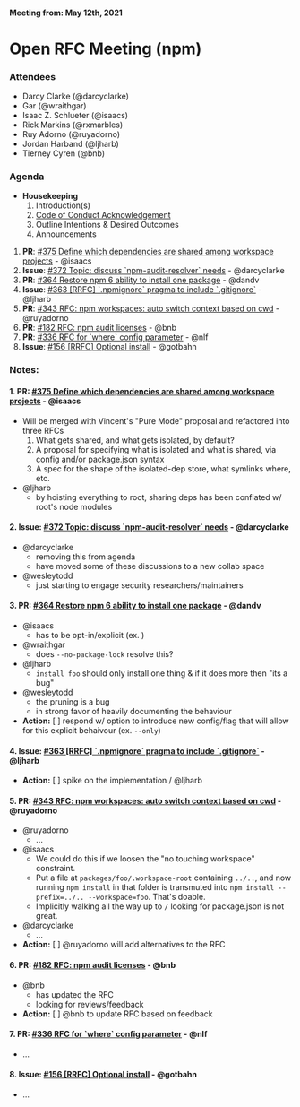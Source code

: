 #### Meeting from: May 12th, 2021

# Open RFC Meeting (npm)

### Attendees
- Darcy Clarke (@darcyclarke)
- Gar (@wraithgar)
- Isaac Z. Schlueter (@isaacs)
- Rick Markins (@rxmarbles)
- Ruy Adorno (@ruyadorno)
- Jordan Harband (@ljharb)
- Tierney Cyren (@bnb)

### Agenda

- **Housekeeping**
    1. Introduction(s)
    1. [Code of Conduct Acknowledgement](https://www.npmjs.com/policies/conduct)
    1. Outline Intentions & Desired Outcomes
    1. Announcements

1. **PR**: [#375 Define which dependencies are shared among workspace projects](https://github.com/npm/rfcs/pull/375) - @isaacs
1. **Issue**: [#372 Topic: discuss &#x60;npm-audit-resolver&#x60; needs](https://github.com/npm/rfcs/issues/372) - @darcyclarke
1. **PR**: [#364 Restore npm 6 ability to install one package](https://github.com/npm/rfcs/pull/364) - @dandv
1. **Issue**: [#363 [RRFC] &#x60;.npmignore&#x60; pragma to include &#x60;.gitignore&#x60;](https://github.com/npm/rfcs/issues/363) - @ljharb
1. **PR**: [#343 RFC: npm workspaces: auto switch context based on cwd](https://github.com/npm/rfcs/pull/343) - @ruyadorno
1. **PR**: [#182 RFC: npm audit licenses](https://github.com/npm/rfcs/pull/182) - @bnb
1. **PR**: [#336 RFC for &#x60;where&#x60; config parameter](https://github.com/npm/rfcs/pull/336) - @nlf
1. **Issue**: [#156 [RRFC] Optional install](https://github.com/npm/rfcs/issues/156) - @gotbahn

### Notes:


#### 1. **PR**: [#375 Define which dependencies are shared among workspace projects](https://github.com/npm/rfcs/pull/375) - @isaacs
- Will be merged with Vincent's "Pure Mode" proposal and refactored into three RFCs
    1. What gets shared, and what gets isolated, by default?
    2. A proposal for specifying what is isolated and what is shared, via config and/or package.json syntax
    3. A spec for the shape of the isolated-dep store, what symlinks where, etc.
- @ljharb
    - by hoisting everything to root, sharing deps has been conflated w/ root's node modules

#### 2. **Issue**: [#372 Topic: discuss &#x60;npm-audit-resolver&#x60; needs](https://github.com/npm/rfcs/issues/372) - @darcyclarke
- @darcyclarke 
    - removing this from agenda 
    - have moved some of these discussions to a new collab space
- @wesleytodd
    - just starting to engage security researchers/maintainers

#### 3. **PR**: [#364 Restore npm 6 ability to install one package](https://github.com/npm/rfcs/pull/364) - @dandv
- @isaacs 
    - has to be opt-in/explicit (ex. )
- @wraithgar
    - does `--no-package-lock` resolve this?
- @ljharb
    - `install foo` should only install one thing & if it does more then "its a bug"
- @wesleytodd 
    - the pruning is a bug 
    - in strong favor of heavily documenting the behaviour
- **Action:** [ ] respond w/ option to introduce new config/flag that will allow for this explicit behaivour (ex. `--only`)

#### 4. **Issue**: [#363 [RRFC] &#x60;.npmignore&#x60; pragma to include &#x60;.gitignore&#x60;](https://github.com/npm/rfcs/issues/363) - @ljharb
- **Action:** [ ] spike on the implementation / @ljharb

#### 5. **PR**: [#343 RFC: npm workspaces: auto switch context based on cwd](https://github.com/npm/rfcs/pull/343) - @ruyadorno 
- @ruyadorno 
    - ...
- @isaacs 
    - We could do this if we loosen the "no touching workspace" constraint.
    - Put a file at `packages/foo/.workspace-root` containing `../..`, and now running `npm install` in that folder is transmuted into `npm install --prefix=../.. --workspace=foo`.  That's doable.
    - Implicitly walking all the way up to `/` looking for package.json is not great.
- @darcyclarke
    - ...
- **Action:** [ ] @ruyadorno will add alternatives to the RFC

#### 6. **PR**: [#182 RFC: npm audit licenses](https://github.com/npm/rfcs/pull/182) - @bnb
- @bnb 
    - has updated the RFC
    - looking for reviews/feedback
- **Action:** [ ] @bnb to update RFC based on feedback

#### 7. **PR**: [#336 RFC for &#x60;where&#x60; config parameter](https://github.com/npm/rfcs/pull/336) - @nlf
- ...

#### 8. **Issue**: [#156 [RRFC] Optional install](https://github.com/npm/rfcs/issues/156) - @gotbahn
- ...

